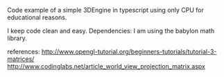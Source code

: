 Code example of a simple 3DEngine in typescript using only CPU for educational reasons.

I keep code clean and easy.
Dependencies: I am using the babylon math library.

references:
http://www.opengl-tutorial.org/beginners-tutorials/tutorial-3-matrices/
http://www.codinglabs.net/article_world_view_projection_matrix.aspx
